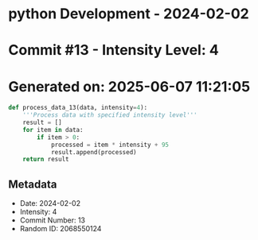 ﻿# python Development - 2024-02-02
# Commit #13 - Intensity Level: 4
# Generated on: 2025-06-07 11:21:05
```python
def process_data_13(data, intensity=4):
    '''Process data with specified intensity level'''
    result = []
    for item in data:
        if item > 0:
            processed = item * intensity + 95
            result.append(processed)
    return result
```
## Metadata
- Date: 2024-02-02
- Intensity: 4
- Commit Number: 13
- Random ID: 2068550124
